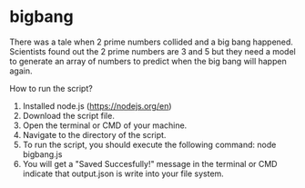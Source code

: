 # bigbang
There was a tale when 2 prime numbers collided and a big bang happened. Scientists found out the 2 prime numbers are 3 and 5 but they need a model to generate an array of numbers to predict when the big bang will happen again.

How to run the script?

1. Installed node.js (https://nodejs.org/en)
2. Download the script file.
3. Open the terminal or CMD of your machine.
4. Navigate to the directory of the script.
5. To run the script, you should execute the following command:
     node bigbang.js
6. You will get a "Saved Succesfully!" message in the terminal or CMD indicate that output.json is write into your file system.
